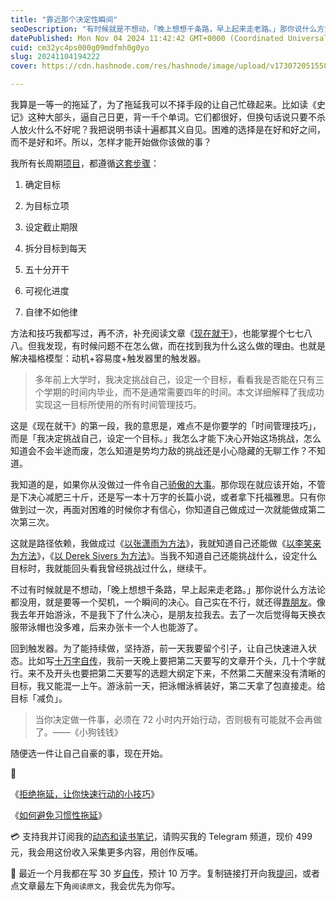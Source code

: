 ```yaml
---
title: "靠近那个决定性瞬间"
seoDescription: "有时候就是不想动，「晚上想想千条路，早上起来走老路。」那你说什么方法论都没用，就是要等一个契机，一个瞬间的决心。"
datePublished: Mon Nov 04 2024 11:42:42 GMT+0000 (Coordinated Universal Time)
cuid: cm32yc4ps000g09mdfmh0g0yo
slug: 20241104194222
cover: https://cdn.hashnode.com/res/hashnode/image/upload/v1730720515583/107a32cd-99d5-4d06-ae7d-e7e2ce21cc90.jpeg

---
```


我算是一等一的拖延了，为了拖延我可以不择手段的让自己忙碌起来。比如读《史记》这种大部头，逼自己日更，背一千个单词。它们都很好，但换句话说只要不杀人放火什么不好呢？我把说明书读十遍都其义自见。困难的选择是在好和好之间，而不是好和坏。所以，怎样才能开始做你该做的事？

我所有长周期[项目](https://mp.weixin.qq.com/mp/appmsgalbum?__biz=MzI3MzU5MDA1OQ==&action=getalbum&album_id=2675071167371886593#wechat_redirect)，都遵循[这套步骤](https://mp.weixin.qq.com/s?__biz=MzI3MzU5MDA1OQ==&mid=2247485294&idx=1&sn=d4fd61473a49de8ee414a3cb2cd9194a&chksm=eb21b52adc563c3c9948a775d6893a0a825464902f18475fdbd3068ff08398a707ba2d6e1b87#rd)：

1. 确定目标
    
2. 为目标立项
    
3. 设定截止期限
    
4. 拆分目标到每天
    
5. 五十分开干
    
6. 可视化进度
    
7. 自律不如他律
    

方法和技巧我都写过，再不济，补充阅读文章《[现在就干](https://readit.site/a/UnPjS)》，也能掌握个七七八八。但我发现，有时候问题不在怎么做，而在找到我为什么这么做的理由。也就是解决福格模型：动机+容易度+触发器里的触发器。

> 多年前上大学时，我决定挑战自己，设定一个目标，看看我是否能在只有三个学期的时间内毕业，而不是通常需要四年的时间。本文详细解释了我成功实现这一目标所使用的所有时间管理技巧。

这是《现在就干》的第一段，我的意思是，难点不是你要学的「时间管理技巧」，而是「我决定挑战自己，设定一个目标。」我怎么才能下决心开始这场挑战，怎么知道会不会半途而废，怎么知道是势均力敌的挑战还是小心隐藏的无聊工作？不知道。

我知道的是，如果你从没做过一件令自己[骄傲的大事](https://sspai.com/post/52667)。那你现在就应该开始，不管是下决心减肥三十斤，还是写一本十万字的长篇小说，或者拿下托福雅思。只有你做到过一次，再面对困难的时候你才有信心，你知道自己做成过一次就能做成第二次第三次。

这就是路径依赖，我做成过《[以张潇雨为方法](https://mp.weixin.qq.com/s?__biz=MzI3MzU5MDA1OQ==&mid=2247486725&idx=1&sn=2ce0548d6b1e31883d09ec8c579a340e&chksm=eb21bf41dc56365775cbcce3085d38830817950b5217ec08786f25c9a4c6ecb631dbae6068c9#rd)》，我就知道自己还能做《[以李笑来为方法](https://mp.weixin.qq.com/s?__biz=MzI3MzU5MDA1OQ==&mid=2247488481&idx=1&sn=8a3bee632df705f5c60a3530da2c827d&chksm=eb21a1a5dc5628b3e1b41b7b0716bb8894217fb189f799e528906af9c584c2a1b2379844773e&scene=21#wechat_redirect)》，《[以 Derek Sivers 为方法](https://mp.weixin.qq.com/s?__biz=MzI3MzU5MDA1OQ==&mid=2247488379&idx=1&sn=a4d6863665a56a73496dcb57f2daff13&chksm=eb21a13fdc562829378860886e04bb34196313f90187afc0fed9dfa80b7a6f9344dcd4733979#rd)》。当我不知道自己还能挑战什么，设定什么目标时，我就能回头看我曾经挑战过什么，继续干。

不过有时候就是不想动，「晚上想想千条路，早上起来走老路。」那你说什么方法论都没用，就是要等一个契机，一个瞬间的决心。自己实在不行，就还得[靠朋友](https://mp.weixin.qq.com/s?__biz=MzI3MzU5MDA1OQ==&mid=2247486617&idx=1&sn=df6ecbc0c3ede02ef2ace7aaa589ef89&chksm=eb21bedddc5637cb43af2529729e17e40d765c7e5c1c2bfa0813a8bdfa232d38ead5f4505a05#rd)。像我去年开始游泳，不是我下了什么决心，是朋友拉我去。去了一次后觉得每天换衣服带泳帽也没多难，后来办张卡一个人也能游了。

回到触发器。为了能持续做，坚持游，前一天我要留个引子，让自己快速进入状态。比如写[十万字自传](https://mp.weixin.qq.com/s?__biz=MzI3MzU5MDA1OQ==&mid=2247488741&idx=1&sn=3aca11b2f15bcb82156b45c8a69ae937&chksm=eb21a6a1dc562fb7bbf6242bc1a68995eba7b560a49627ac031e129b33aa29a624896186a2a3&token=858161081&lang=zh_CN#rd)，我前一天晚上要把第二天要写的文章开个头，几十个字就行。来不及开头也要把第二天要写的选题大纲定下来，不然第二天醒来没有清晰的目标，我又能混一上午。游泳前一天，把泳帽泳裤装好，第二天拿了包直接走。给目标「减负」。

> 当你决定做一件事，必须在 72 小时内开始行动，否则极有可能就不会再做了。——《小狗钱钱》

随便选一件让自己自豪的事，现在开始。

🔗

《[拒绝拖延，让你快速行动的小技巧](https://mp.weixin.qq.com/s?__biz=MzI3MzU5MDA1OQ==&mid=2247485821&idx=1&sn=1292a15aac9034d666f50c316ff273c4&chksm=eb21bb39dc56322f9755c99688c35ceb5bd530f0eb14c86e1e97e631bb4acfd0c2a3583039ad#rd)》

《[如何避免习惯性拖延](https://mp.weixin.qq.com/s?__biz=MzI3MzU5MDA1OQ==&mid=2247485294&idx=1&sn=d4fd61473a49de8ee414a3cb2cd9194a&chksm=eb21b52adc563c3c9948a775d6893a0a825464902f18475fdbd3068ff08398a707ba2d6e1b87#rd)》

💳 支持我并订阅我的[动态和读书笔记](https://mp.weixin.qq.com/s/A_yK10ktL8Nl7RzsnGwzEg)，请购买我的 Telegram 频道，现价 499 元，我会用这份收入采集更多内容，用创作反哺。

📖 最近一个月我都在写 30 岁[自传](https://mp.weixin.qq.com/s?__biz=MzI3MzU5MDA1OQ==&mid=2247488741&idx=1&sn=3aca11b2f15bcb82156b45c8a69ae937&chksm=eb21a6a1dc562fb7bbf6242bc1a68995eba7b560a49627ac031e129b33aa29a624896186a2a3#rd)，预计 10 万字。复制链接打开向我[提问](https://wj.qq.com/s2/15897499/4fe9/)，或者点文章最左下角`阅读原文`，我会优先为你写。